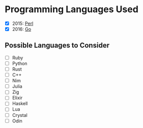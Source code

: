 # Programming Languages Used

- [x] 2015: [Perl](./Perl.md)
- [x] 2016: [Go](./Go.md)

## Possible Languages to Consider

- [ ] Ruby
- [ ] Python
- [ ] Rust
- [ ] C++
- [ ] Nim
- [ ] Julia
- [ ] Zig
- [ ] Elixir
- [ ] Haskell
- [ ] Lua
- [ ] Crystal
- [ ] Odin
